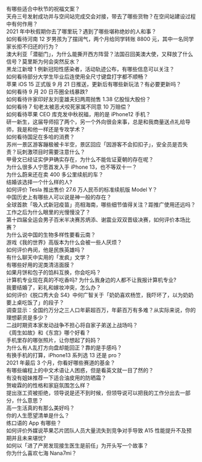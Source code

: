 有哪些适合中秋节的祝福文案？  
天舟三号发射成功并与空间站完成交会对接，带去了哪些货物？在空间站建设过程中有何作用？  
2021 年中秋假期你去了哪里玩？遇到了哪些堪称绝妙的人和事？  
如何看待河南 12 岁男孩为了摆阔气，两个月给同学转账 8800 元，其中一名同学家长拒不归还的行为？  
澳大利亚「潜艇门」，为什么能撕开西方阵营？法国召回美澳大使，又释放了什么信号？莫里斯为何会突然反水？  
黑龙江新增 1 例新冠阳性感染者，活动轨迹公布，有哪些信息可以关注？  
如何看待部分大学生毕业后连使用全尺寸键盘打字都不顺畅？  
苹果 iOS 15 正式版 9 月 21 日推送，更新后有哪些新玩法？有必要更新吗？  
如何看待 9 月 20 日币圈全线暴跌?  
如何看待许家印好友刘銮雄夫妇两周抛售 1.38 亿股恒大股份？  
如何看待 7 旬老太被恶犬咬死家属不同意 10 万赔偿？  
如何看待苹果 CEO 库克发中秋祝福，用的是 iPhone12 手机？  
研一新生，这届导师招了两个，另一个外向很会来事，总是和我商量送点礼给导师，我是和他一样还是专攻学术？  
如何看待国足在多哈的消费？  
苏州一景区游客蹦极被卡半空，景区回应「因游客不会扣扣子」，安全员是否失责？玩刺激项目时需要注意什么？  
甲骨文已经证实伊尹确实存在，为什么不能佐证夏朝的存在呢？  
为什么很多人宁愿首发入手 iPhone 13，也不等双十一？  
为什么蔚来还在卖 400 多公里续航的车？  
结婚该选择一个什么样的人?  
如何评价 Tesla 推出售价 27.6 万人民币的标准续航版 Model Y？  
中国历史上有哪些人可以说是神一般的存在？  
全球首款「吸入式新冠疫苗」亮相海南，哪些细节值得关注？距推广使用还远吗？  
工作之后为什么眼里的光慢慢没了？  
第十四届全运会男子百米半决赛苏炳添、谢震业双双晋级决赛，如何评价本场比赛？  
为什么说中国的生物多样性要看云南？  
游戏《我的世界》高版本为什么会被一些人厌烦？  
如何评价冉闵，他是民族英雄吗？  
有什么聊天中实用的「发疯」文学？  
有哪些好用的泥类清洁面膜？  
如果月饼和包子的馅料互换，你会吃吗？  
计算机专业现在真的不吃香吗? 为什么我身边的人都不让我报计算机专业?  
我要结婚了，彩礼和嫁妆冲突，怎么办？  
如何评价《脱口秀大会 S4》中何广智关于「奶奶喜欢杨笠，我吓坏了，以为奶奶要上桌吃饭了」的段子？  
调查显示：全国约万分之三人口年薪超百万，年薪百万有多难？从实际来说，你的理想薪资是多少？  
二战时期资本家发动战争不担心将自家子弟送上战场吗？  
《周生如故》和《东宫》哪个好看？  
手机里存的哪张照片，让你想起了妈妈？  
为什么有人乱打方向盘却能回正？靠的是手感吗？  
有换手机的打算，iPhone13 系列选 13 还是 pro？  
2021 年最后 3 个月，你看好哪些赛道的基金？  
有哪些编程上的中文术语让人困惑，但是看英文就一目了然的？  
有没有姐妹推荐一下适合油皮用的防晒霜？  
贺峻霖的的性格和家庭氛围怎么样？  
提出涨工资被拒绝，领导说是还不到时候，但领导说可以把我的工作分出去一部分，什么意思？  
高一生活真的有那么美好吗？  
你的人生愿望清单是什么？  
练口语的 App 有哪些？  
如何评价外媒说苹果芯片团队人员大量流失到竞争对手导致 A15 性能提升不及预期并且未来堪忧?  
如何以「进了产房发现接生医生是前任」为开头写一个故事？  
你为什么喜欢七海 Nana7mi？  
